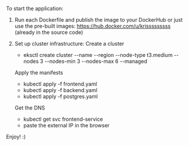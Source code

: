 To start the application:

1. Run each Dockerfile and publish the image to your DockerHub or just use the pre-built images: https://hub.docker.com/u/krisssssssss (already in the source code)
                          
2. Set up cluster infrastructure:
    Create a cluster
    - eksctl create cluster --name <name-of-cluster> --region <region> --node-type t3.medium  --nodes 3  --nodes-min 3 --nodes-max 6 --managed

    Apply the manifests
    - kubectl apply -f frontend.yaml
    - kubectl apply -f backend.yaml
    - kubectl apply -f postgres.yaml

    Get the DNS
    - kubectl get svc frontend-service
    - paste the external IP in the browser

Enjoy! :)




